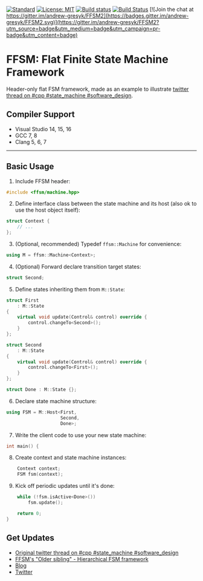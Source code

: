 [![Standard](https://img.shields.io/badge/c%2B%2B-14/17/20-blue.svg)](https://en.wikipedia.org/wiki/C%2B%2B#Standardization)
[![License: MIT](https://img.shields.io/badge/License-MIT-blue.svg)](https://opensource.org/licenses/MIT)
[![Build status](https://ci.appveyor.com/api/projects/status/gy4gu98j2n3phtcx?svg=true)](https://ci.appveyor.com/project/andrew-gresyk/ffsm)
[![Build Status](https://travis-ci.org/andrew-gresyk/FFSM.svg?branch=master)](https://travis-ci.org/andrew-gresyk/FFSM) [![Join the chat at https://gitter.im/andrew-gresyk/FFSM2](https://badges.gitter.im/andrew-gresyk/FFSM2.svg)](https://gitter.im/andrew-gresyk/FFSM2?utm_source=badge&utm_medium=badge&utm_campaign=pr-badge&utm_content=badge)

# FFSM: Flat Finite State Machine Framework

Header-only flat FSM framework, made as an example to illustrate [twitter thread on #cpp #state_machine #software_design](https://threadreaderapp.com/thread/1108411688079015936.html).

## Compiler Support

- Visual Studio 14, 15, 16
- GCC 7, 8
- Clang 5, 6, 7

---

## Basic Usage

1. Include FFSM header:

```cpp
#include <ffsm/machine.hpp>
```

2. Define interface class between the state machine and its host
(also ok to use the host object itself):

```cpp
struct Context {
    // ...
};
```

3. (Optional, recommended) Typedef `ffsm::Machine` for convenience:

```cpp
using M = ffsm::Machine<Context>;
```

4. (Optional) Forward declare transition target states:

```cpp
struct Second;
```

5. Define states inheriting them from `M::State`:

```cpp
struct First
    : M::State
{
    virtual void update(Control& control) override {
        control.changeTo<Second>();
    }
};

struct Second
    : M::State
{
    virtual void update(Control& control) override {
        control.changeTo<First>();
    }
};

struct Done : M::State {};

```

6. Declare state machine structure:

```cpp
using FSM = M::Host<First,
                    Second,
                    Done>;
```

7. Write the client code to use your new state machine:

```cpp
int main() {
```

8. Create context and state machine instances:

```cpp
    Context context;
    FSM fsm(context);
```

9. Kick off periodic updates until it's done:

```cpp
    while (!fsm.isActive<Done>())
        fsm.update();

    return 0;
}
```

## Get Updates

- [Original twitter thread on #cpp #state_machine #software_design](https://threadreaderapp.com/thread/1108411688079015936.html)
- [FFSM's "Older sibling" - Hierarchical FSM framework](https://hfsm.dev)
- [Blog](https://gresyk.dev)
- [Twitter](https://www.twitter.com/andrew_gresyk)
